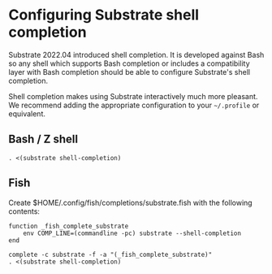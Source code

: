 # Configuring Substrate shell completion

Substrate 2022.04 introduced shell completion. It is developed against Bash so any shell which supports Bash completion or includes a compatibility layer with Bash completion should be able to configure Substrate's shell completion.

Shell completion makes using Substrate interactively much more pleasant. We recommend adding the appropriate configuration to your `~/.profile` or equivalent.

## Bash / Z shell

```shell
. <(substrate shell-completion)
```

## Fish

Create $HOME/.config/fish/completions/substrate.fish with the following contents:

```shell
function _fish_complete_substrate
    env COMP_LINE=(commandline -pc) substrate --shell-completion
end

complete -c substrate -f -a "(_fish_complete_substrate)"
. <(substrate shell-completion)
```
